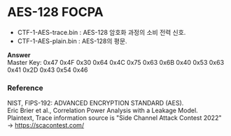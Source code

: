 # AES-128 FOCPA

- CTF-1-AES-trace.bin : AES-128 암호화 과정의 소비 전력 신호.   
- CTF-1-AES-plain.bin : AES-128의 평문.   

**Answer**   
Master Key: 0x47 0x4F 0x30 0x64 0x4C 0x75 0x63 0x6B 0x40 0x53 0x63 0x41 0x2D 0x43 0x54 0x46    

### Reference
NIST, FIPS-192: ADVANCED ENCRYPTION STANDARD (AES).   
Eric Brier et al., Correlation Power Analysis with a Leakage Model.   
Plaintext, Trace information source is "Side Channel Attack Contest 2022" → https://scacontest.com/ 
